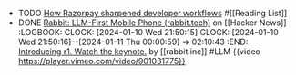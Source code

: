 - TODO [How Razorpay sharpened developer workflows](https://www.figma.com/blog/how-razorpay-sharpened-developer-workflows/) #[[Reading List]]
- DONE [Rabbit: LLM-First Mobile Phone (rabbit.tech)](https://news.ycombinator.com/item?id=38930126) on [[Hacker News]]
  :LOGBOOK:
  CLOCK: [2024-01-10 Wed 21:50:15]
  CLOCK: [2024-01-10 Wed 21:50:16]--[2024-01-11 Thu 00:00:59] =>  02:10:43
  :END:
  [Introducing r1. Watch the keynote.](https://twitter.com/rabbit_hmi/status/1744781083831574824) by [[rabbit inc]]
  #LLM 
  {{video https://player.vimeo.com/video/901031775}}